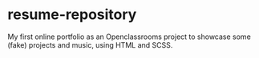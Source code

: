 # resume-repository
My first online portfolio as an Openclassrooms project to showcase some (fake) projects and music, using HTML and SCSS.
